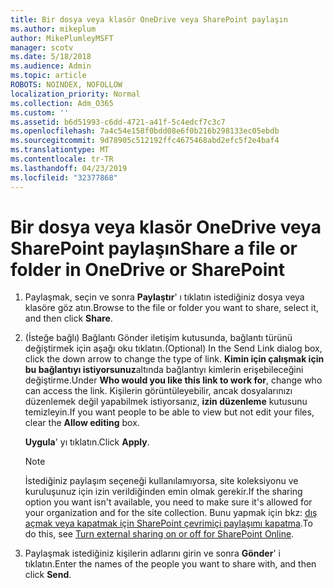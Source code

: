 ```yaml
---
title: Bir dosya veya klasör OneDrive veya SharePoint paylaşın
ms.author: mikeplum
author: MikePlumleyMSFT
manager: scotv
ms.date: 5/18/2018
ms.audience: Admin
ms.topic: article
ROBOTS: NOINDEX, NOFOLLOW
localization_priority: Normal
ms.collection: Adm_O365
ms.custom: ''
ms.assetid: b6d51993-c6dd-4721-a41f-5c4edcf7c3c7
ms.openlocfilehash: 7a4c54e158f0bdd08e6f0b216b298133ec05ebdb
ms.sourcegitcommit: 9d78905c512192ffc4675468abd2efc5f2e4baf4
ms.translationtype: MT
ms.contentlocale: tr-TR
ms.lasthandoff: 04/23/2019
ms.locfileid: "32377868"
---
```

# <a name="share-a-file-or-folder-in-onedrive-or-sharepoint"></a><span data-ttu-id="bb517-102">Bir dosya veya klasör OneDrive veya SharePoint paylaşın</span><span class="sxs-lookup"><span data-stu-id="bb517-102">Share a file or folder in OneDrive or SharePoint</span></span>

1. <span data-ttu-id="bb517-103">Paylaşmak, seçin ve sonra **Paylaştır**' ı tıklatın istediğiniz dosya veya klasöre göz atın.</span><span class="sxs-lookup"><span data-stu-id="bb517-103">Browse to the file or folder you want to share, select it, and then click **Share**.</span></span>
    
2. <span data-ttu-id="bb517-104">(İsteğe bağlı) Bağlantı Gönder iletişim kutusunda, bağlantı türünü değiştirmek için aşağı oku tıklatın.</span><span class="sxs-lookup"><span data-stu-id="bb517-104">(Optional) In the Send Link dialog box, click the down arrow to change the type of link.</span></span> <span data-ttu-id="bb517-105">**Kimin için çalışmak için bu bağlantıyı istiyorsunuz**altında bağlantıyı kimlerin erişebileceğini değiştirme.</span><span class="sxs-lookup"><span data-stu-id="bb517-105">Under **Who would you like this link to work for**, change who can access the link.</span></span> <span data-ttu-id="bb517-106">Kişilerin görüntüleyebilir, ancak dosyalarınızı düzenlemek değil yapabilmek istiyorsanız, **izin düzenleme** kutusunu temizleyin.</span><span class="sxs-lookup"><span data-stu-id="bb517-106">If you want people to be able to view but not edit your files, clear the **Allow editing** box.</span></span> 
    
    <span data-ttu-id="bb517-107">**Uygula**' yı tıklatın.</span><span class="sxs-lookup"><span data-stu-id="bb517-107">Click **Apply**.</span></span>
    
    > [!NOTE]
    > <span data-ttu-id="bb517-108">İstediğiniz paylaşım seçeneği kullanılamıyorsa, site koleksiyonu ve kuruluşunuz için izin verildiğinden emin olmak gerekir.</span><span class="sxs-lookup"><span data-stu-id="bb517-108">If the sharing option you want isn't available, you need to make sure it's allowed for your organization and for the site collection.</span></span> <span data-ttu-id="bb517-109">Bunu yapmak için bkz: [dış açmak veya kapatmak için SharePoint çevrimiçi paylaşımı kapatma](https://go.microsoft.com/fwlink/?linkid=866426).</span><span class="sxs-lookup"><span data-stu-id="bb517-109">To do this, see [Turn external sharing on or off for SharePoint Online](https://go.microsoft.com/fwlink/?linkid=866426).</span></span> 
  
3. <span data-ttu-id="bb517-110">Paylaşmak istediğiniz kişilerin adlarını girin ve sonra **Gönder**' i tıklatın.</span><span class="sxs-lookup"><span data-stu-id="bb517-110">Enter the names of the people you want to share with, and then click **Send**.</span></span>
    

